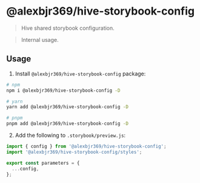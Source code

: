 # @alexbjr369/hive-storybook-config

> Hive shared storybook configuration.

> Internal usage.

## Usage

1. Install `@alexbjr369/hive-storybook-config` package:

```bash
# npm
npm i @alexbjr369/hive-storybook-config -D

# yarn
yarn add @alexbjr369/hive-storybook-config -D

# pnpm
pnpm add @alexbjr369/hive-storybook-config -D
```

2. Add the following to `.storybook/preview.js`:

```javascript
import { config } from '@alexbjr369/hive-storybook-config';
import '@alexbjr369/hive-storybook-config/styles';

export const parameters = {
  ...config,
};
```

